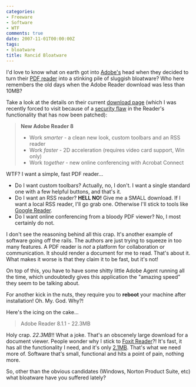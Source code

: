 ```yaml
---
categories:
- Freeware
- Software
- WTF
comments: true
date: 2007-11-01T00:00:00Z
tags:
- bloatware
title: Rancid Bloatware
---
```


I'd love to know what on earth got into <a href="http://www.adobe.com/" title="Adobe">Adobe's</a> head when they decided to turn their <a href="http://www.adobe.com/products/reader/" title="Adobe Reader">PDF reader</a> into a stinking pile of sluggish bloatware? Who here remembers the old days when the Adobe Reader download was less than 10MB?

Take a look at the details on their current <a href="http://www.adobe.com/products/acrobat/readstep2.html" title="Reader Download">download page</a> (which I was recently forced to visit because of a <a href="http://www.theregister.co.uk/posts/new_gozi_strain/print.html" title="New Strain of Gozi Trojan Prowls the Net">security flaw</a> in the Reader's functionality that has now been patched):

<!--more-->
<blockquote><p><b>New Adobe Reader 8
</b><ul><li>Work <i>smarter</i> - a clean new look, custom toolbars and an RSS reader</li><li>Work <i>faster</i> - 2D acceleration (requires video card support, Win only)</li><li>Work <i>together</i> - new online conferencing with Acrobat Connect</li></p></blockquote>WTF? I want a simple, fast PDF reader...<ul><li>Do I want custom toolbars? Actually, no, I don't. I want a single standard one with a few helpful buttons, and that's it.</li><li>Do I want an RSS reader? <strong>HELL NO!</strong> Give me a SMALL download. If I want a local RSS reader, I'll go grab one. Otherwise I'll stick to tools like <a href="http://www.google.com/reader/view/" title="Google Reader">Google Reader</a>.</li><li>Do I want online conferencing from a bloody PDF viewer? No, I most certainly do not.</li></ul>I don't see the reasoning behind all this crap. It's another example of software going off the rails. The authors are just trying to squeeze in too many features. A PDF reader is <em>not</em> a platform for collaboration or communication. It should render a document for me to read. That's about it. What makes it worse is that they claim it to be fast, but it's not!

On top of this, you have to have some shitty little Adobe Agent running all the time, which undoubtedly gives this application the "amazing speed" they seem to be talking about.

For another kick in the nuts, they require you to <strong>reboot</strong> your machine after installation! Oh. My. God. Why?!

Here's the icing on the cake...<blockquote><p>Adobe Reader 8.1.1 - 22.3MB</p></blockquote>Holy crap. <em>22.3MB</em>!! What a joke. That's an obscenely large download for a document viewer. People wonder why I stick to <a href="http://www.foxitsoftware.com/pdf/rd_intro.php" title="Foxit Software">Foxit Reader</a>?! It's fast, it has all the functionality I need, and it's only <u>2.1MB</u>. That's what we need more of. Software that's small, functional and hits a point of pain, nothing more.

So, other than the obvious candidates (Windows, Norton Product Suite, etc) what bloatware have you suffered lately?
